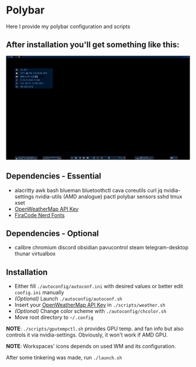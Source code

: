 # Polybar 
Here I provide my polybar configuration and scripts
## After installation you'll get something like this:
![alt text](./img/polybar.png "polybar.png")
## Dependencies - Essential
- alacritty awk bash blueman bluetoothctl cava coreutils curl jq nvidia-settings nvidia-utils (AMD analogue) pactl polybar sensors sshd tmux xset
- [OpenWeatherMap API Key](https://home.openweathermap.org/users/sign_in)	
- [FiraCode Nerd Fonts](https://www.nerdfonts.com/font-downloads)
## Dependencies - Optional
- calibre chromium discord obsidian pavucontrol steam telegram-desktop thunar virtualbox
## Installation
- Either fill `./autoconfig/autoconf.ini` with desired values or better edit `config.ini` manually
- *(Optional)* Launch `./autoconfig/autoconf.sh`
- Insert your <ins>OpenWeatherMap API Key</ins> in `./scripts/weather.sh`
- *(Optional)* Change color scheme with `./autoconfig/chcolor.sh`
- Move root directory to `~/.config`

**NOTE**: `./scripts/gputempctl.sh` provides GPU temp. and fan info but also controls it via nvidia-settings. Obviously, it won't work if AMD GPU. 
    
**NOTE**: Workspaces' icons depends on used WM and its configuration.

After some tinkering was made, run `./launch.sh`
